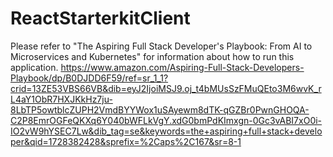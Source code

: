 # ReactStarterkitClient
Please refer to "The Aspiring Full Stack Developer's Playbook: From AI to Microservices and Kubernetes" 
for information about how to run this application.
https://www.amazon.com/Aspiring-Full-Stack-Developers-Playbook/dp/B0DJDD6F59/ref=sr_1_1?crid=13ZE53VBS66VB&dib=eyJ2IjoiMSJ9.oj_t4bMUsSzFMuQEto3M6wvK_rL4aY1ObR7HXJKkHz7ju-8LbTP5owtblcZUPH2VmdBYYWox1uSAyewm8dTK-qGZBr0PwnGHOQA-C2P8EmrOGFeQKXq6Y040bWFLkVgY.xdG0bmPdKImxgn-0Gc3vABI7xO0i-IO2vW9hYSEC7Lw&dib_tag=se&keywords=the+aspiring+full+stack+developer&qid=1728382428&sprefix=%2Caps%2C167&sr=8-1
